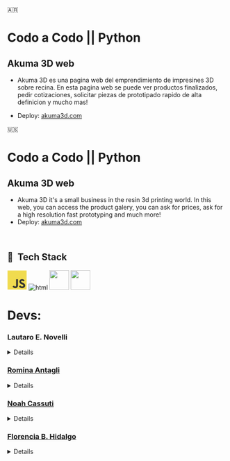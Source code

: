 🇦🇷
# Codo a Codo || Python

## **Akuma 3D web**
  - Akuma 3D es una pagina web del emprendimiento de impresines 3D sobre recina. En esta pagina web se puede ver productos finalizados, pedir cotizaciones, solicitar piezas de prototipado rapido de alta definicion y mucho mas!
  
  - Deploy: [akuma3d.com](https://akuma3d.netlify.app/)
  
🇺🇸
# Codo a Codo || Python

## **Akuma 3D web**
  - Akuma 3D it's a small business in the resin 3d printing world. In this web, you can access the product galery, you can ask for prices, ask for a high resolution fast prototyping and much more!
  - Deploy: [akuma3d.com](https://akuma3d.netlify.app/)
  

<br>  

<h2> 🚀 &nbsp;Tech Stack</h2>
<p align="left">
<img src="https://github.com/devicons/devicon/blob/master/icons/javascript/javascript-original.svg" alt="JS" width="45" height="45"/>
<img src="https://cdn.jsdelivr.net/gh/devicons/devicon/icons/html5/html5-original.svg" alt="html" width="45" height="45"/>
<img src="https://cdn.jsdelivr.net/gh/devicons/devicon/icons/bootstrap/bootstrap-original-wordmark.svg"  width="45" height="45"/>
<img src="https://cdn.jsdelivr.net/gh/devicons/devicon/icons/css3/css3-original.svg" width="45" height="45"/>

          


# Devs:
 ### Lautaro E. Novelli
<details>
</a><a href="https://www.linkedin.com/in/l-novelli/"><img align="center" width="40px" src="https://cdn.jsdelivr.net/gh/devicons/devicon/icons/linkedin/linkedin-original.svg"/>
</a><a href="https://github.com/L-Novelli/"><img align="center" width="40px" src="https://cdn.jsdelivr.net/gh/devicons/devicon/icons/github/github-original.svg"/>
  
 <p "Developed the contact form using JavaScript, HTML and CSS" /p>
 <p "Contributed with the team in tweaks and debuging" /p>
  
</details>

### Romina Antagli
<details>
</a><a href="https://www.linkedin.com/in/romina-antagli-8690b4a/"><img align="center" width="40px" src="https://cdn.jsdelivr.net/gh/devicons/devicon/icons/linkedin/linkedin-original.svg"/>
</a><a href="https://github.com/RominaAnta"><img align="center" width="40px" src="https://cdn.jsdelivr.net/gh/devicons/devicon/icons/github/github-original.svg"/>

    Contributed with the team in tweaks and debuging.

  </details>
  
### Noah Cassuti
<details>
</a><a href="https://www.linkedin.com/in/noah-a-cassutti-99160b1b5/"><img align="center" width="40px" src="https://cdn.jsdelivr.net/gh/devicons/devicon/icons/linkedin/linkedin-original.svg"/>
</a><a href="https://github.com/noahcassutti"><img align="center" width="40px" src="https://cdn.jsdelivr.net/gh/devicons/devicon/icons/github/github-original.svg"/>

    Contributed with the team in tweaks and debuging.

  </details>
  
###  Florencia B. Hidalgo
<details>
</a><a href="https://www.linkedin.com/in/hidalgoflorenciabelen"><img align="center" width="40px" src="https://cdn.jsdelivr.net/gh/devicons/devicon/icons/linkedin/linkedin-original.svg"/>
</a><a href="(https://github.com/hidalgoflorencia"><img align="center" width="40px" src="https://cdn.jsdelivr.net/gh/devicons/devicon/icons/github/github-original.svg"/>

  
    Contributed with the team in tweaks and debuging.

  </details>

